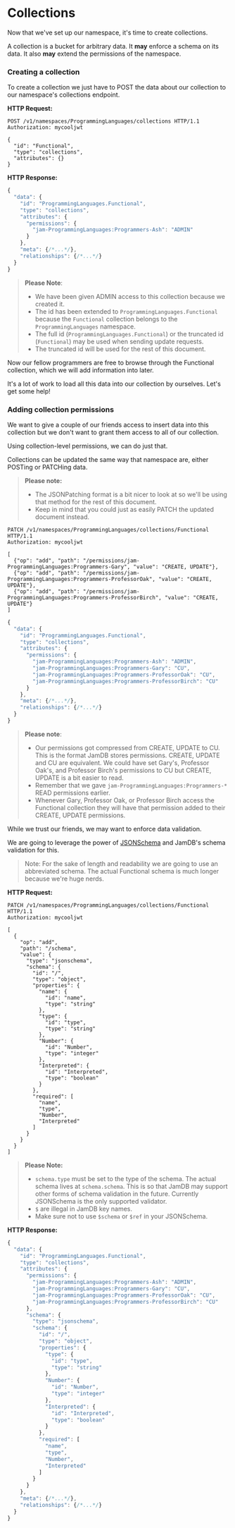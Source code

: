 # Collections
Now that we've set up our namespace, it's time to create collections.

A collection is a bucket for arbitrary data. It __may__ enforce a schema on
its data. It also __may__ extend the permissions of the namespace.

### Creating a collection
To create a collection we just have to POST the data about our collection
to our namespace's collections endpoint.

__HTTP Request:__

```http
POST /v1/namespaces/ProgrammingLanguages/collections HTTP/1.1
Authorization: mycooljwt

{
  "id": "Functional",
  "type": "collections",
  "attributes": {}
}
```

__HTTP Response:__

```javascript
{
  "data": {
    "id": "ProgrammingLanguages.Functional",
    "type": "collections",
    "attributes": {
      "permissions": {
        "jam-ProgrammingLanguages:Programmers-Ash": "ADMIN"
      }
    },
    "meta": {/*...*/},
    "relationships": {/*...*/}
  }
}
```

> __Please Note__:
>
> - We have been given ADMIN access to this collection because we created
it.
> - The id has been extended to `ProgrammingLanguages.Functional` because
the `Functional` collection belongs to the `ProgrammingLanguages` namespace.
> - The full id (`ProgrammingLanguages.Functional`) or the truncated id
(`Functional`) may be used when sending update requests.
> - The truncated id will be used for the rest of this document.

Now our fellow programmers are free to browse through the Functional
collection, which we will add information into later.

It's a lot of work to load all this data into our collection by ourselves.
Let's get some help!

### Adding collection permissions
We want to give a couple of our friends access to insert data into this
collection but we don't want to grant them access to all of our collection.

Using collection-level permissions, we can do just that.

Collections can be updated the same way that namespace are, either POSTing
or PATCHing data.
> __Please note:__
>
> - The JSONPatching format is a bit nicer to look at
so we'll be using that method for the rest of this document.<br>
> - Keep in mind that you could just as easily PATCH the updated document
instead.

```http
PATCH /v1/namespaces/ProgrammingLanguages/collections/Functional HTTP/1.1
Authorization: mycooljwt

[
  {"op": "add", "path": "/permissions/jam-ProgrammingLanguages:Programmers-Gary", "value": "CREATE, UPDATE"},
  {"op": "add", "path": "/permissions/jam-ProgrammingLanguages:Programmers-ProfessorOak", "value": "CREATE, UPDATE"},
  {"op": "add", "path": "/permissions/jam-ProgrammingLanguages:Programmers-ProfessorBirch", "value": "CREATE, UPDATE"}
]
```

```javascript
{
  "data": {
    "id": "ProgrammingLanguages.Functional",
    "type": "collections",
    "attributes": {
      "permissions": {
        "jam-ProgrammingLanguages:Programmers-Ash": "ADMIN",
        "jam-ProgrammingLanguages:Programmers-Gary": "CU",
        "jam-ProgrammingLanguages:Programmers-ProfessorOak": "CU",
        "jam-ProgrammingLanguages:Programmers-ProfessorBirch": "CU"
      }
    },
    "meta": {/*...*/},
    "relationships": {/*...*/}
  }
}
```

> __Please note__:
>
> - Our permissions got compressed from CREATE, UPDATE to CU. This is the
format JamDB stores permissions. CREATE, UPDATE and CU are equivalent. We
could have set Gary's, Professor Oak's, and Professor Birch's permissions
to CU but CREATE, UPDATE is a bit easier to read.
> - Remember that we gave `jam-ProgrammingLanguages:Programmers-*` READ
permissions earlier.
> - Whenever Gary, Professor Oak, or Professor Birch access the Functional
collection they will have that permission added to their CREATE, UPDATE
permissions.

While we trust our friends, we may want to enforce data validation.

We are going to leverage the power of [JSONSchema](http://json-schema.org)
and JamDB's schema validation for this.

> Note: For the sake of length and readability we are going to use an
abbreviated schema. The actual Functional schema is much longer because
we're huge nerds.

__HTTP Request:__

```http
PATCH /v1/namespaces/ProgrammingLanguages/collections/Functional HTTP/1.1
Authorization: mycooljwt

[
  {
    "op": "add",
    "path": "/schema",
    "value": {
      "type": "jsonschema",
      "schema": {
        "id": "/",
        "type": "object",
        "properties": {
          "name": {
            "id": "name",
            "type": "string"
          },
          "type": {
            "id": "type",
            "type": "string"
          },
          "Number": {
            "id": "Number",
            "type": "integer"
          },
          "Interpreted": {
            "id": "Interpreted",
            "type": "boolean"
          }
        },
        "required": [
          "name",
          "type",
          "Number",
          "Interpreted"
        ]
      }
    }
  }
]
```

> __Please Note:__
>
> - `schema.type` must be set to the type of the schema. The actual schema
lives at `schema.schema`. This is so that JamDB may support other forms of
schema validation in the future. Currently JSONSchema is the only supported
validator.
> - `$` are illegal in JamDB key names.
> - Make sure not to use `$schema` or `$ref` in your JSONSchema.

__HTTP Response:__

```javascript
{
  "data": {
    "id": "ProgrammingLanguages.Functional",
    "type": "collections",
    "attributes": {
      "permissions": {
        "jam-ProgrammingLanguages:Programmers-Ash": "ADMIN",
        "jam-ProgrammingLanguages:Programmers-Gary": "CU",
        "jam-ProgrammingLanguages:Programmers-ProfessorOak": "CU",
        "jam-ProgrammingLanguages:Programmers-ProfessorBirch": "CU"
      },
      "schema": {
        "type": "jsonschema",
        "schema": {
          "id": "/",
          "type": "object",
          "properties": {
            "type": {
              "id": "type",
              "type": "string"
            },
            "Number": {
              "id": "Number",
              "type": "integer"
            },
            "Interpreted": {
              "id": "Interpreted",
              "type": "boolean"
            }
          },
          "required": [
            "name",
            "type",
            "Number",
            "Interpreted"
          ]
        }
      }
    },
    "meta": {/*...*/},
    "relationships": {/*...*/}
  }
}
```
